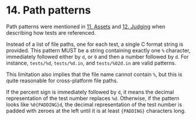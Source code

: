 # 14. Path patterns

Path patterns were mentioned in [11. Assets](11-assets.md) and [12. Judging](12-judging.md) when describing how tests are referenced.

Instead of a list of file paths, one for each test, a single C format string is provided. This pattern MUST be a string containing exactly one `%` character, immediately followed either by `d`, or `0` and then a number followed by `d`. For instance, `tests/%d`, `tests/%d.in`, and `tests/%02d.in` are valid patterns.

This limitation also implies that the file name cannot contain `%`, but this is quite reasonable for cross-platform file paths.

If the percent sign is immediately followed by `d`, it means the decimal representation of the test number replaces `%d`. Otherwise, if the pattern looks like `%0{PADDING}d`, the decimal representation of the test number is padded with zeroes at the left until it is at least `{PADDING}` characters long.
